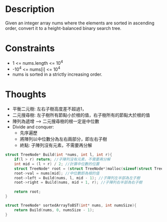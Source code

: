# Description

Given an integer array nums where the elements are sorted in ascending order, convert it to a height-balanced binary search tree.

# Constraints

- 1 <= nums.length <= 10<sup>4</sup>
- -10<sup>4</sup> <= nums[i] <= 10<sup>4</sup>
- nums is sorted in a strictly increasing order.

# Thoughts

- 平衡二元樹: 左右子樹高度差不超過1，
- 二元搜尋樹: 左子樹所有節點小於根的值，右子樹所有的節點大於根的值
- 陣列為遞增 --> 二元搜尋樹的根一定是中位數
- Divide and conquer: 
	- 先序遍歷
	- 將陣列以中位數分為左右兩部分，即左右子樹
	- 終點: 子陣列沒有元素，不需要再分解

```c
struct TreeNode* Build(int *nums, int l, int r){
	if(l > r) return; //子陣列沒有元素，不需要再分解
	int mid = (l + r) / 2; //計算中位數的位置
	struct TreeNode* root = (struct TreeNode*)malloc(sizeof(struct TreeNode));
	root->val = nums[mid]; //中位數即為根的值
	root->left = Build(nums, l, mid - 1); //子陣列左半部為左子樹
	root->right = Build(nums, mid + 1, r); //子陣列右半部為右子樹
	
	return root;
}

struct TreeNode* sortedArrayToBST(int* nums, int numsSize){
	return Build(nums, 0, numsSize - 1);
}

```

